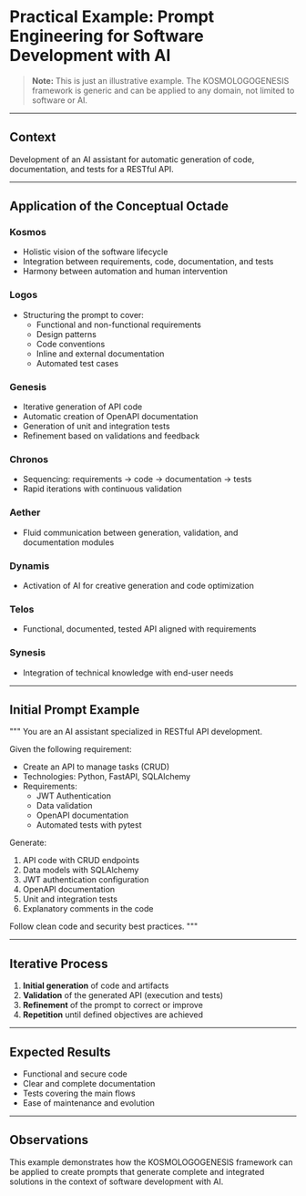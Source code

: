 # Practical Example: Prompt Engineering for Software Development with AI

> **Note:** This is just an illustrative example. The KOSMOLOGOGENESIS framework is generic and can be applied to any domain, not limited to software or AI.

---

## Context
Development of an AI assistant for automatic generation of code, documentation, and tests for a RESTful API.

---

## Application of the Conceptual Octade

### Kosmos
- Holistic vision of the software lifecycle
- Integration between requirements, code, documentation, and tests
- Harmony between automation and human intervention

### Logos
- Structuring the prompt to cover:
  - Functional and non-functional requirements
  - Design patterns
  - Code conventions
  - Inline and external documentation
  - Automated test cases

### Genesis
- Iterative generation of API code
- Automatic creation of OpenAPI documentation
- Generation of unit and integration tests
- Refinement based on validations and feedback

### Chronos
- Sequencing: requirements → code → documentation → tests
- Rapid iterations with continuous validation

### Aether
- Fluid communication between generation, validation, and documentation modules

### Dynamis
- Activation of AI for creative generation and code optimization

### Telos
- Functional, documented, tested API aligned with requirements

### Synesis
- Integration of technical knowledge with end-user needs

---

## Initial Prompt Example

"""
You are an AI assistant specialized in RESTful API development.

Given the following requirement:

- Create an API to manage tasks (CRUD)
- Technologies: Python, FastAPI, SQLAlchemy
- Requirements:
  - JWT Authentication
  - Data validation
  - OpenAPI documentation
  - Automated tests with pytest

Generate:
1. API code with CRUD endpoints
2. Data models with SQLAlchemy
3. JWT authentication configuration
4. OpenAPI documentation
5. Unit and integration tests
6. Explanatory comments in the code

Follow clean code and security best practices.
"""

---

## Iterative Process
1. **Initial generation** of code and artifacts
2. **Validation** of the generated API (execution and tests)
3. **Refinement** of the prompt to correct or improve
4. **Repetition** until defined objectives are achieved

---

## Expected Results
- Functional and secure code
- Clear and complete documentation
- Tests covering the main flows
- Ease of maintenance and evolution

---

## Observations
This example demonstrates how the KOSMOLOGOGENESIS framework can be applied to create prompts that generate complete and integrated solutions in the context of software development with AI.
